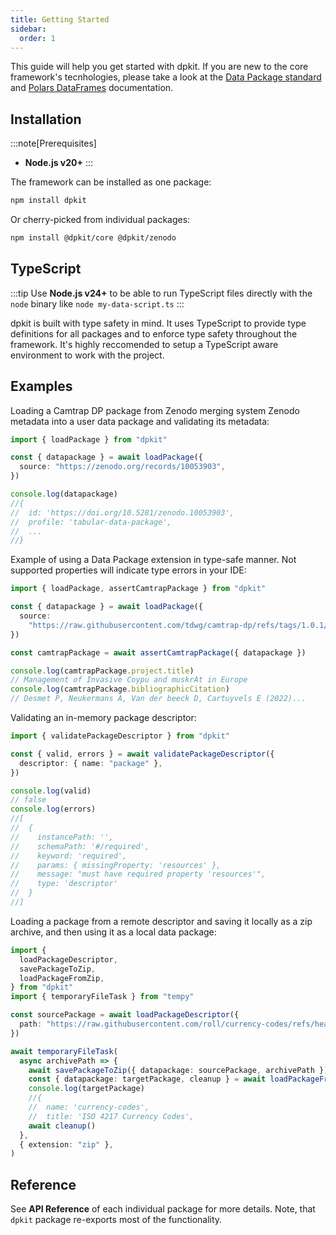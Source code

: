 ```yaml
---
title: Getting Started
sidebar:
  order: 1
---
```


This guide will help you get started with dpkit. If you are new to the core framework's tecnhologies, please take a look at the [Data Package standard](https://datapackage.org/) and [Polars DataFrames](https://pola.rs/) documentation.


## Installation

:::note[Prerequisites]
- **Node.js v20+**
:::

The framework can be installed as one package:

```bash
npm install dpkit
```

Or cherry-picked from individual packages:

```bash
npm install @dpkit/core @dpkit/zenodo
```

## TypeScript

:::tip
Use **Node.js v24+** to be able to run TypeScript files directly with the `node` binary like `node my-data-script.ts`
:::

dpkit is built with type safety in mind. It uses TypeScript to provide type definitions for all packages and to enforce type safety throughout the framework. It's highly reccomended to setup a TypeScript aware environment to work with the project.

## Examples

Loading a Camtrap DP package from Zenodo merging system Zenodo metadata into a user data package and validating its metadata:

```ts
import { loadPackage } from "dpkit"

const { datapackage } = await loadPackage({
  source: "https://zenodo.org/records/10053903",
})

console.log(datapackage)
//{
//  id: 'https://doi.org/10.5281/zenodo.10053903',
//  profile: 'tabular-data-package',
//  ...
//}

```

Example of using a Data Package extension in type-safe manner. Not supported properties will indicate type errors in your IDE:

```ts
import { loadPackage, assertCamtrapPackage } from "dpkit"

const { datapackage } = await loadPackage({
  source:
    "https://raw.githubusercontent.com/tdwg/camtrap-dp/refs/tags/1.0.1/example/datapackage.json",
})

const camtrapPackage = await assertCamtrapPackage({ datapackage })

console.log(camtrapPackage.project.title)
// Management of Invasive Coypu and muskrAt in Europe
console.log(camtrapPackage.bibliographicCitation)
// Desmet P, Neukermans A, Van der beeck D, Cartuyvels E (2022)...
```

Validating an in-memory package descriptor:

```ts
import { validatePackageDescriptor } from "dpkit"

const { valid, errors } = await validatePackageDescriptor({
  descriptor: { name: "package" },
})

console.log(valid)
// false
console.log(errors)
//[
//  {
//    instancePath: '',
//    schemaPath: '#/required',
//    keyword: 'required',
//    params: { missingProperty: 'resources' },
//    message: "must have required property 'resources'",
//    type: 'descriptor'
//  }
//]
```

Loading a package from a remote descriptor and saving it locally as a zip archive, and then using it as a local data package:

```ts
import {
  loadPackageDescriptor,
  savePackageToZip,
  loadPackageFromZip,
} from "dpkit"
import { temporaryFileTask } from "tempy"

const sourcePackage = await loadPackageDescriptor({
  path: "https://raw.githubusercontent.com/roll/currency-codes/refs/heads/master/datapackage.json",
})

await temporaryFileTask(
  async archivePath => {
    await savePackageToZip({ datapackage: sourcePackage, archivePath })
    const { datapackage: targetPackage, cleanup } = await loadPackageFromZip({ archivePath })
    console.log(targetPackage)
    //{
    //  name: 'currency-codes',
    //  title: 'ISO 4217 Currency Codes',
    await cleanup()
  },
  { extension: "zip" },
)
```

## Reference

See **API Reference** of each individual package for more details. Note, that `dpkit` package re-exports most of the functionality.
